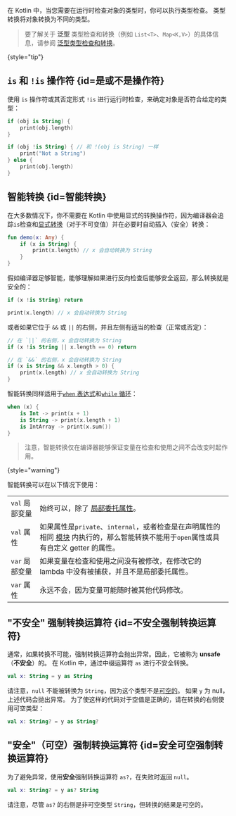 [//]: # (title: 类型检查和强制转换)

在 Kotlin 中，当您需要在运行时检查对象的类型时，你可以执行类型检查。
类型转换将对象转换为不同的类型。

> 要了解关于 **泛型** 类型检查和转换（例如 `List<T>`、`Map<K,V>`）的具体信息，请参阅
> [泛型类型检查和转换](generics.md#泛型类型检查和转换)。
> 
{style="tip"}

## `is` 和 `!is` 操作符 {id=是或不是操作符}

使用 `is` 操作符或其否定形式 `!is` 进行运行时检查，来确定对象是否符合给定的类型：

```kotlin
if (obj is String) {
    print(obj.length)
}

if (obj !is String) { // 和 !(obj is String) 一样
    print("Not a String")
} else {
    print(obj.length)
}
```

## 智能转换 {id=智能转换}

在大多数情况下，你不需要在 Kotlin 中使用显式的转换操作符，因为编译器会追踪`is`检查和[显式转换](#不安全强制转换运算符)（对于不可变值）并在必要时自动插入（安全）转换：

```kotlin
fun demo(x: Any) {
    if (x is String) {
        print(x.length) // x 会自动转换为 String
    }
}
```

假如编译器足够智能，能够理解如果进行反向检查后能够安全返回，那么转换就是安全的：

```kotlin
if (x !is String) return

print(x.length) // x 会自动转换为 String
```

或者如果它位于 `&&` 或 `||` 的右侧，并且左侧有适当的检查（正常或否定）：

```kotlin
// 在 `||` 的右侧，x 会自动转换为 String
if (x !is String || x.length == 0) return

// 在 `&&` 的右侧，x 会自动转换为 String
if (x is String && x.length > 0) {
    print(x.length) // x 会自动转换为 String
}
```

智能转换同样适用于[`when` 表达式](control-flow.md#when表达式)和[`while` 循环](control-flow.md#while循环)：

```kotlin
when (x) {
    is Int -> print(x + 1)
    is String -> print(x.length + 1)
    is IntArray -> print(x.sum())
}
```

> 注意，智能转换仅在编译器能够保证变量在检查和使用之间不会改变时起作用。
>
{style="warning"}

智能转换可以在以下情况下使用：

<table header-style="none">
        <tr>
        <td>
            <code>val</code> 局部变量
        </td>
        <td>
            始终可以，除了 <a href='delegated-properties.md'>局部委托属性</a>。
        </td>
    </tr>
        <tr>
        <td>
            <code>val</code> 属性
        </td>
        <td>
            如果属性是<code>private</code>、<code>internal</code>，或者检查是在声明属性的相同
            <a href="visibility-modifiers.md#modules">模块</a>
            内执行的，那么智能转换不能用于<code>open</code>属性或具有自定义 getter 的属性。
        </td>
    </tr>
        <tr>
        <td>
            <code>var</code> 局部变量
        </td>
        <td>
            如果变量在检查和使用之间没有被修改，在修改它的 lambda 中没有被捕获，并且不是局部委托属性。
        </td>
    </tr>
        <tr>
        <td>
            <code>var</code> 属性
        </td>
        <td>
            永远不会，因为变量可能随时被其他代码修改。
        </td>
    </tr>
</table>

## "不安全" 强制转换运算符 {id=不安全强制转换运算符}

通常，如果转换不可能，强制转换运算符会抛出异常。因此，它被称为 **unsafe**（**不安全**）的。
在 Kotlin 中，通过中缀运算符 `as` 进行不安全转换。

```kotlin
val x: String = y as String
```

请注意，`null` 不能被转换为 `String`，因为这个类型不是[可空的](null-safety.md)。
如果 `y` 为 null，上述代码会抛出异常。
为了使这样的代码对于空值是正确的，请在转换的右侧使用可空类型：

```kotlin
val x: String? = y as String?
```

## "安全"（可空）强制转换运算符 {id=安全可空强制转换运算符}

为了避免异常，使用**安全**强制转换运算符 `as?`，在失败时返回 `null`。

```kotlin
val x: String? = y as? String
```

请注意，尽管 `as?` 的右侧是非可空类型 `String`，但转换的结果是可空的。
